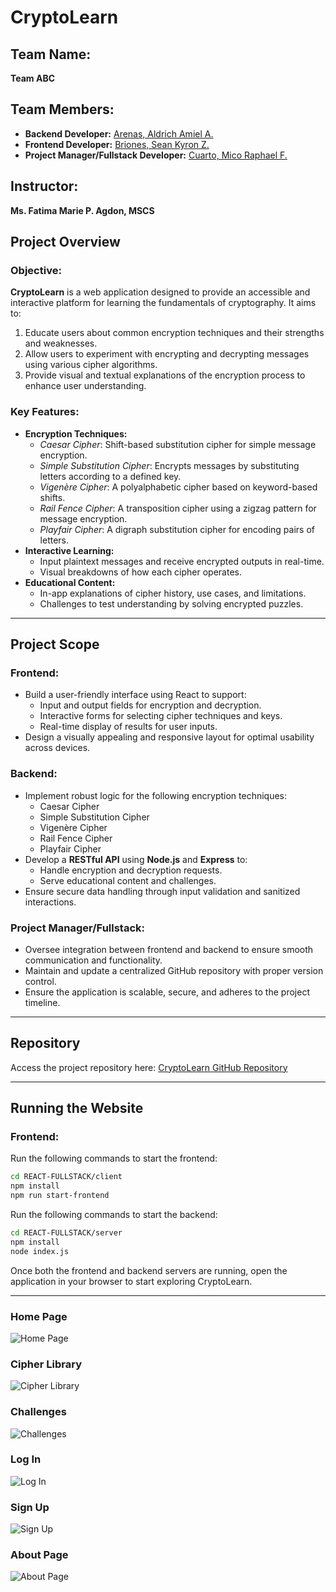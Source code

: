 # CryptoLearn

## Team Name:  
**Team ABC**

## Team Members:  
- **Backend Developer:** [Arenas, Aldrich Amiel A.](https://github.com/drchhhhhh)  
- **Frontend Developer:** [Briones, Sean Kyron Z. ](https://github.com/Seankyron)  
- **Project Manager/Fullstack Developer:** [Cuarto, Mico Raphael F.](https://github.com/oocim)  

## Instructor:  
**Ms. Fatima Marie P. Agdon, MSCS**

## Project Overview

### Objective:  
**CryptoLearn** is a web application designed to provide an accessible and interactive platform for learning the fundamentals of cryptography. It aims to:  
1. Educate users about common encryption techniques and their strengths and weaknesses.  
2. Allow users to experiment with encrypting and decrypting messages using various cipher algorithms.  
3. Provide visual and textual explanations of the encryption process to enhance user understanding.  

### Key Features:  
- **Encryption Techniques:**  
  - *Caesar Cipher*: Shift-based substitution cipher for simple message encryption.  
  - *Simple Substitution Cipher*: Encrypts messages by substituting letters according to a defined key.  
  - *Vigenère Cipher*: A polyalphabetic cipher based on keyword-based shifts.  
  - *Rail Fence Cipher*: A transposition cipher using a zigzag pattern for message encryption.  
  - *Playfair Cipher*: A digraph substitution cipher for encoding pairs of letters.  
- **Interactive Learning:**  
  - Input plaintext messages and receive encrypted outputs in real-time.  
  - Visual breakdowns of how each cipher operates.  
- **Educational Content:**  
  - In-app explanations of cipher history, use cases, and limitations.  
  - Challenges to test understanding by solving encrypted puzzles.  

---

## Project Scope

### Frontend:  
- Build a user-friendly interface using React to support:  
  - Input and output fields for encryption and decryption.  
  - Interactive forms for selecting cipher techniques and keys.  
  - Real-time display of results for user inputs.  
- Design a visually appealing and responsive layout for optimal usability across devices.  

### Backend:  
- Implement robust logic for the following encryption techniques:  
  - Caesar Cipher  
  - Simple Substitution Cipher  
  - Vigenère Cipher  
  - Rail Fence Cipher  
  - Playfair Cipher  
- Develop a **RESTful API** using **Node.js** and **Express** to:  
  - Handle encryption and decryption requests.  
  - Serve educational content and challenges.  
- Ensure secure data handling through input validation and sanitized interactions.  

### Project Manager/Fullstack:  
- Oversee integration between frontend and backend to ensure smooth communication and functionality.  
- Maintain and update a centralized GitHub repository with proper version control.  
- Ensure the application is scalable, secure, and adheres to the project timeline.  

---

## Repository  
Access the project repository here: [CryptoLearn GitHub Repository](https://github.com/oocim/CryptoLearn)

---

## Running the Website

### Frontend:
Run the following commands to start the frontend:

```bash
cd REACT-FULLSTACK/client
npm install
npm run start-frontend
```

Run the following commands to start the backend:
```bash
cd REACT-FULLSTACK/server
npm install
node index.js
```
Once both the frontend and backend servers are running, open the application in your browser to start exploring CryptoLearn.

---

### Home Page
![Home Page](./images/1.PNG)

### Cipher Library
![Cipher Library](./images/2.PNG)

### Challenges
![Challenges](./images/3.PNG)

### Log In
![Log In](./images/4.PNG)

### Sign Up
![Sign Up](./images/5.PNG)

### About Page
![About Page](./images/6.PNG)
